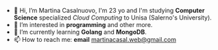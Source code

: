 - 👋 Hi, I’m Martina Casalnuovo, I'm 23 yo and I'm studying **Computer Science** specialized _Cloud Computing_ to Unisa (Salerno's University).
- 👀 I’m interested in **programming** and other more.
- 🌱 I’m currently learning **Golang** and **MongoDB**.
- 📫 How to reach me: **email** martinacasal.web@gmail.com

<!---
martinaCas/martinaCas is a ✨ special ✨ repository because its `README.md` (this file) appears on your GitHub profile.
You can click the Preview link to take a look at your changes.
--->
